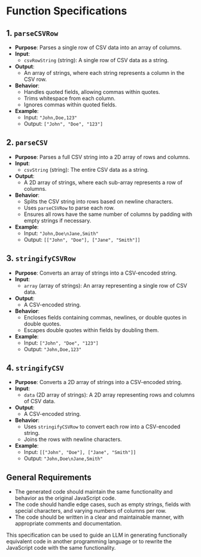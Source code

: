 # Function Specifications

## 1. `parseCSVRow`

- **Purpose**: Parses a single row of CSV data into an array of columns.
- **Input**:
  - `csvRowString` (string): A single row of CSV data as a string.
- **Output**:
  - An array of strings, where each string represents a column in the CSV row.
- **Behavior**:
  - Handles quoted fields, allowing commas within quotes.
  - Trims whitespace from each column.
  - Ignores commas within quoted fields.
- **Example**:
  - Input: `"John,Doe,123"`
  - Output: `["John", "Doe", "123"]`

## 2. `parseCSV`

- **Purpose**: Parses a full CSV string into a 2D array of rows and columns.
- **Input**:
  - `csvString` (string): The entire CSV data as a string.
- **Output**:
  - A 2D array of strings, where each sub-array represents a row of columns.
- **Behavior**:
  - Splits the CSV string into rows based on newline characters.
  - Uses `parseCSVRow` to parse each row.
  - Ensures all rows have the same number of columns by padding with empty strings if necessary.
- **Example**:
  - Input: `"John,Doe\nJane,Smith"`
  - Output: `[["John", "Doe"], ["Jane", "Smith"]]`

## 3. `stringifyCSVRow`

- **Purpose**: Converts an array of strings into a CSV-encoded string.
- **Input**:
  - `array` (array of strings): An array representing a single row of CSV data.
- **Output**:
  - A CSV-encoded string.
- **Behavior**:
  - Encloses fields containing commas, newlines, or double quotes in double quotes.
  - Escapes double quotes within fields by doubling them.
- **Example**:
  - Input: `["John", "Doe", "123"]`
  - Output: `"John,Doe,123"`

## 4. `stringifyCSV`

- **Purpose**: Converts a 2D array of strings into a CSV-encoded string.
- **Input**:
  - `data` (2D array of strings): A 2D array representing rows and columns of CSV data.
- **Output**:
  - A CSV-encoded string.
- **Behavior**:
  - Uses `stringifyCSVRow` to convert each row into a CSV-encoded string.
  - Joins the rows with newline characters.
- **Example**:
  - Input: `[["John", "Doe"], ["Jane", "Smith"]]`
  - Output: `"John,Doe\nJane,Smith"`

## General Requirements

- The generated code should maintain the same functionality and behavior as the original JavaScript code.
- The code should handle edge cases, such as empty strings, fields with special characters, and varying numbers of columns per row.
- The code should be written in a clear and maintainable manner, with appropriate comments and documentation.

This specification can be used to guide an LLM in generating functionally equivalent code in another programming language or to rewrite the JavaScript code with the same functionality.